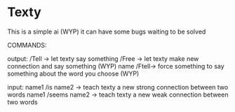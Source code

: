 # Texty
This is a simple ai (WYP)
it can have some bugs waiting to be solved

COMMANDS:

output:
/Tell -> let texty say something
/Free -> let texty make new connection and say something (WYP)
name /Ftell-> force something to say something about the word you choose (WYP)

input:
name1 /is name2 -> teach texty a new strong connection between two words
name1 /seems name2 -> teach texty a new weak connection between two words
